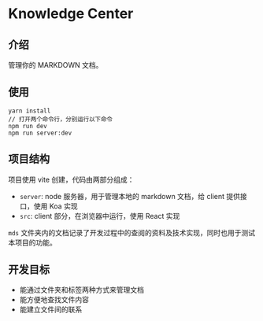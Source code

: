 # Knowledge Center

## 介绍

管理你的 MARKDOWN 文档。

## 使用

```shell
yarn install
// 打开两个命令行，分别运行以下命令
npm run dev
npm run server:dev
```

## 项目结构

项目使用 vite 创建，代码由两部分组成：
- `server`: node 服务器，用于管理本地的 markdown 文档，给 client 提供接口，使用 Koa 实现
- `src`: client 部分，在浏览器中运行，使用 React 实现

`mds` 文件夹内的文档记录了开发过程中的查阅的资料及技术实现，同时也用于测试本项目的功能。

## 开发目标

- 能通过文件夹和标签两种方式来管理文档
- 能方便地查找文件内容
- 能建立文件间的联系
